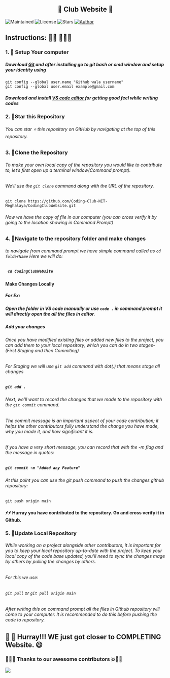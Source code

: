 <h2 align="center">
    🤍 Club Website 🤍
</h2>

![Maintained](https://img.shields.io/badge/Maintained-Yes-green?style=for-the-badge&logo=appveyor)
![License](https://img.shields.io/badge/license-MIT-red?style=for-the-badge&logo=appveyor)
![Stars](https://img.shields.io/github/stars/Coding-Club-NIT-Meghalaya/CodingClubWebsite?color=magenta&logo=CodindClub&style=for-the-badge&logo=appveyor)
[![Author](https://img.shields.io/badge/author-GovindCodes-pink?style=for-the-badge&logo=appveyor)](https://github.com/GovindCodes)


## Instructions: 🙅🏼 🙅🏼‍♂️

### 1. 🔰 Setup Your computer
##### Download [Git](https://git-scm.com/download) and after installing go to git bash or cmd window and setup your identity using
`git config --global user.name "Github wala username"`<br/>
 `git config --global user.email example@gmail.com`

 ##### Download and install [VS code editor](https://code.visualstudio.com/download) for getting good feel while writing codes

### 2. 🔰Star this Repository

###### You can star ⭐ this repository on GitHub by navigating at the top of this repository.


### 3. 🔰Clone the Repository

###### To make your own local copy of the repository you would like to contribute to, let’s first open up a terminal window(Command prompt).

###### We’ll use the `git clone` command along with the URL of the repository.


`git clone https://github.com/Coding-Club-NIT-Meghalaya/CodingClubWebsite.git`

###### Now we have the copy of file in our computer (you can cross verify it by going to the location showing in Command Prompt)


### 4. 🔀Navigate to the repository folder and make changes

###### to navigate from command prompt we have simple command called as `cd folderName` Here we will do:

##### ` cd CodingClubWebsite`

#### Make Changes Locally
##### For Ex:
##### Open the folder in VS code manually or use `code .` in command prompt it will directly open the all the files in editor.

##### Add your changes
 
###### Once you have modified existing files or added new files to the project, you can add them to your local repository, which you can do in two stages- (First Staging and then Commiting) 

###### For Staging we will use `git add` command with dot(.) that means stage all changes

#####  `git add .`

###### Next, we’ll want to record the changes that we made to the repository with the `git commit` command.

###### The commit message is an important aspect of your code contribution; it helps the other contributors fully understand the change you have made, why you made it, and how significant it is. 

###### If you have a very short message, you can record that with the -m flag and the message in quotes:


##### `git commit -m "Added any Feature"`

###### At this point you can use the git push command to push the changes github repository:

`git push origin main`



#### :zap::zap: Hurray you have contributed to the repository. Go and cross verify it in Github.

### 5. 🔁Update Local Repository

###### While working on a project alongside other contributors, it is important for you to keep your local repository up-to-date with the project. To keep your local copy of the code base updated, you’ll need to sync the changes mage by others by pulling the changes by others.

###### For this we use:
###### `git pull` or `git pull origin main`
###### After writing this on command prompt all the files in Github repository will come to your computer. It is recommended to do this before pushing the code to repository.



## 👑 👑 Hurray!!! WE just got closer to COMPLETING Website. 😃


### 🖤💯💥 Thanks to our awesome contributors 💥💯🖤


<a href="https://github.com/Coding-Club-NIT-Meghalaya/
CodingClubWebsite/graphs/contributors">
  <img src="https://contrib.rocks/image?repo=Coding-Club-NIT-Meghalaya/
CodingClubWebsite" />
</a>
